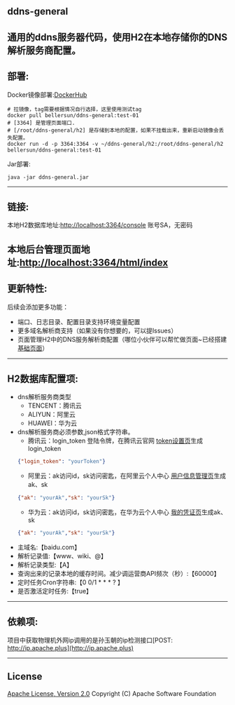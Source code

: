 ## ddns-general
通用的ddns服务器代码，使用H2在本地存储你的DNS解析服务商配置。
----------
## 部署:
Docker镜像部署:[DockerHub](https://hub.docker.com/r/bellersun/ddns-general)
```shell
# 拉镜像，tag需要根据情况自行选择，这里使用测试tag
docker pull bellersun/ddns-general:test-01
# [3364] 是管理页面端口.
# [/root/ddns-general/h2] 是存储到本地的配置，如果不挂载出来，重新启动镜像会丢失配置。
docker run -d -p 3364:3364 -v ~/ddns-general/h2:/root/ddns-general/h2  bellersun/ddns-general:test-01
```
Jar部署:
```shell
java -jar ddns-general.jar
```
----------
## 链接:
本地H2数据库地址:[http://localhost:3364/console](http://localhost:3364/console)  账号SA，无密码

本地后台管理页面地址:[http://localhost:3364/html/index](http://localhost:3364/html/index)
----------
## 更新特性:
后续会添加更多功能：
  * 端口、日志目录、配置目录支持环境变量配置
  * 更多域名解析商支持（如果没有你想要的，可以提Issues）
  * 页面管理H2中的DNS服务解析商配置（哪位小伙伴可以帮忙做页面~已经搭建[基础页面](http://localhost:3364/html/index)）

----------
## H2数据库配置项:
* dns解析服务商类型
  * TENCENT：腾讯云
  * ALIYUN：阿里云
  * HUAWEI：华为云
* dns解析服务商必须参数,json格式字符串。
  * 腾讯云：login_token 登陆令牌，在腾讯云官网 [token设置页][tencent_token]生成login_token 
  ```json
  {"login_token": "yourToken"}
  ```
  * 阿里云：ak访问id，sk访问密匙，在阿里云个人中心 [用户信息管理页][aliyun_token]生成ak、sk
  ```json
  {"ak": "yourAk","sk": "yourSk"}
  ```
  * 华为云：ak访问id，sk访问密匙，在华为云个人中心 [我的凭证页][huawei_token]生成ak、sk
  ```json
  {"ak": "yourAk","sk": "yourSk"}
  ```
* 主域名:【baidu.com】
* 解析记录值:【www、wiki、@】
* 解析记录类型:【A】
* 查询出来的记录本地的缓存时间。减少调运营商API频次（秒）:【60000】
* 定时任务Cron字符串:【0 0/1 * * * ? 】
* 是否激活定时任务:【true】

----------
## 依赖项:
项目中获取物理机外网ip调用的是孙玉朝的ip检测接口[POST:  http://ip.apache.plus](http://ip.apache.plus)

----------
## License
[Apache License, Version 2.0](http://www.apache.org/licenses/LICENSE-2.0.html) Copyright (C) Apache Software Foundation

[tencent_token]: https://console.dnspod.cn/account/token
[aliyun_token]: https://usercenter.console.aliyun.com/?spm=api-workbench.API%20Explorer.0.0.113b1e0fG0CkQG#/manage/ak
[huawei_token]: https://console.huaweicloud.com/iam/?region=cn-north-4&locale=zh-cn#/mine/accessKey
